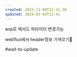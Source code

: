 ```yaml
---
created: 2023-11-08T22:31:50
updated: 2024-03-03T11:41
---
```

aop로 메서드 파라미터 변경가능


webflux에서 header정보 가져오기

#wait-to-update 
